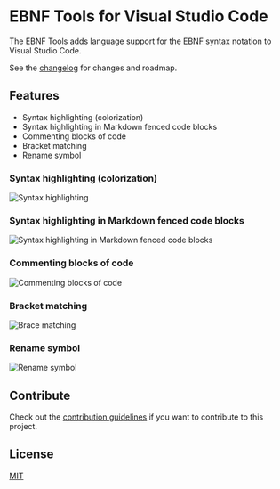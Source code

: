 # EBNF Tools for Visual Studio Code

The EBNF Tools adds language support for the [EBNF](https://en.wikipedia.org/wiki/Extended_Backus%E2%80%93Naur_Form) syntax notation to Visual Studio Code. 

See the [changelog](CHANGELOG.md) for changes and roadmap.

## Features

- Syntax highlighting (colorization)
- Syntax highlighting in Markdown fenced code blocks
- Commenting blocks of code
- Bracket matching
- Rename symbol

### Syntax highlighting (colorization)
![Syntax highlighting](https://raw.githubusercontent.com/igochkov/vscode-ebnf/master/docs/syntax-highlighting.png)

### Syntax highlighting in Markdown fenced code blocks
![Syntax highlighting in Markdown fenced code blocks](https://raw.githubusercontent.com/igochkov/vscode-ebnf/master/docs/fenced-code-blocks.png)

### Commenting blocks of code
![Commenting blocks of code](https://raw.githubusercontent.com/igochkov/vscode-ebnf/master/docs/commenting-block.gif)

### Bracket matching
![Brace matching](https://raw.githubusercontent.com/igochkov/vscode-ebnf/master/docs/brace-matching.gif)

### Rename symbol
![Rename symbol](https://raw.githubusercontent.com/igochkov/vscode-ebnf/master/docs/rename-symbol.gif) 

## Contribute
Check out the [contribution guidelines](https://raw.githubusercontent.com/igochkov/vscode-ebnf/master/CONTRIBUTING.md) if you want to contribute to this project.

## License
[MIT](LICENSE)
